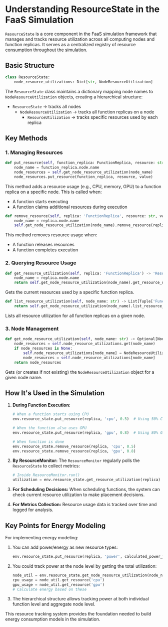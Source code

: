 # Understanding ResourceState in the FaaS Simulation

`ResourceState` is a core component in the FaaS simulation framework that manages and tracks resource utilization across all computing nodes and function replicas. It serves as a centralized registry of resource consumption throughout the simulation.

## Basic Structure

```python
class ResourceState:
    node_resource_utilizations: Dict[str, NodeResourceUtilization]
```

The `ResourceState` class maintains a dictionary mapping node names to `NodeResourceUtilization` objects, creating a hierarchical structure:

- `ResourceState` → tracks all nodes
  - `NodeResourceUtilization` → tracks all function replicas on a node
    - `ResourceUtilization` → tracks specific resources used by each replica

## Key Methods

### 1. Managing Resources

```python
def put_resource(self, function_replica: FunctionReplica, resource: str, value: float):
    node_name = function_replica.node.name
    node_resources = self.get_node_resource_utilization(node_name)
    node_resources.put_resource(function_replica, resource, value)
```

This method adds a resource usage (e.g., CPU, memory, GPU) to a function replica on a specific node. This is called when:

- A function starts executing
- A function claims additional resources during execution

```python
def remove_resource(self, replica: 'FunctionReplica', resource: str, value: float):
    node_name = replica.node.name
    self.get_node_resource_utilization(node_name).remove_resource(replica, resource, value)
```

This method removes resource usage when:

- A function releases resources
- A function completes execution

### 2. Querying Resource Usage

```python
def get_resource_utilization(self, replica: 'FunctionReplica') -> 'ResourceUtilization':
    node_name = replica.node.name
    return self.get_node_resource_utilization(node_name).get_resource_utilization(replica)
```

Gets the current resources used by a specific function replica.

```python
def list_resource_utilization(self, node_name: str) -> List[Tuple['FunctionReplica', 'ResourceUtilization']]:
    return self.get_node_resource_utilization(node_name).list_resource_utilization()
```

Lists all resource utilization for all function replicas on a given node.

### 3. Node Management

```python
def get_node_resource_utilization(self, node_name: str) -> Optional[NodeResourceUtilization]:
    node_resources = self.node_resource_utilizations.get(node_name)
    if node_resources is None:
        self.node_resource_utilizations[node_name] = NodeResourceUtilization()
        node_resources = self.node_resource_utilizations[node_name]
    return node_resources
```

Gets (or creates if not existing) the `NodeResourceUtilization` object for a given node name.

## How It's Used in the Simulation

1. **During Function Execution:**

   ```python
   # When a function starts using CPU
   env.resource_state.put_resource(replica, 'cpu', 0.5)  # Using 50% CPU

   # When the function also uses GPU
   env.resource_state.put_resource(replica, 'gpu', 0.8)  # Using 80% GPU

   # When function is done
   env.resource_state.remove_resource(replica, 'cpu', 0.5)
   env.resource_state.remove_resource(replica, 'gpu', 0.8)
   ```

2. **By ResourceMonitor:**
   The `ResourceMonitor` regularly polls the `ResourceState` to collect metrics:

   ```python
   # Inside ResourceMonitor.run()
   utilization = env.resource_state.get_resource_utilization(replica)
   ```

3. **For Scheduling Decisions:**
   When scheduling functions, the system can check current resource utilization to make placement decisions.

4. **For Metrics Collection:**
   Resource usage data is tracked over time and logged for analysis.

## Key Points for Energy Modeling

For implementing energy modeling:

1. You can add power/energy as new resource types:

   ```python
   env.resource_state.put_resource(replica, 'power', calculated_power_watts)
   ```

2. You could track power at the node level by getting the total utilization:

   ```python
   node_util = env.resource_state.get_node_resource_utilization(node_name).total_utilization
   cpu_usage = node_util.get_resource('cpu')
   gpu_usage = node_util.get_resource('gpu')
   # Calculate energy based on these
   ```

3. The hierarchical structure allows tracking power at both individual function level and aggregate node level.

This resource tracking system provides the foundation needed to build energy consumption models in the simulation.
